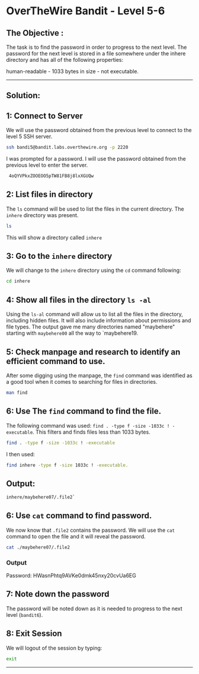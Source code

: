 # OverTheWire Bandit - Level 5-6

## The Objective :
The task is to find the password in order to progress to the next level. The password for the next level is stored in a file somewhere under the inhere directory and has all of the following properties:

human-readable -
1033 bytes in size -
not executable.

---

## Solution:

## 1: Connect to Server
We will use the password obtained from the previous level to connect to the level 5 SSH server.

```bash
ssh bandi5@bandit.labs.overthewire.org -p 2220
```

I was prompted for a password. I will use the password obtained from the previous level to enter the server.

```bash
 4oQYVPkxZOOEOO5pTW81FB8j8lxXGUQw
```

## 2: List files in directory
The `ls` command will be used to list the files in the current directory. The `inhere` directory was present.

```bash
ls
```
This will show a directory called `inhere`



## 3: Go to the `inhere` directory
We will change to the `inhere` directory using the `cd` command following:

```bash
cd inhere
```

## 4: Show all files in the directory `ls -al`
Using the `ls-al` command will allow us to list all the files in the directory, including hidden files. It will also include information about permissions and file types. The output gave me many directories named "maybehere" starting with `maybehere00` all the way to `maybehere19.




## 5: Check manpage and research to identify an efficient command to use. 
After some digging using the manpage, the `find` command was identified as a good tool when it comes to searching for files in directories.

```bash
man find
```

## 6: Use The `find` command to find the file.
The following command was used: `find . -type f -size -1033c ! -executable`. This filters and finds files less than 1033 bytes. 

```bash
find . -type f -size -1033c ! -executable
```
I then used:
```bash
find inhere -type f -size 1033c ! -executable.
```

## Output:
```bash
inhere/maybehere07/.file2`
```

## 6: Use `cat` command to find password. 
We now know that `.file2` contains the password. We will use the `cat` command to open the file and it will reveal the password.

```bash
cat ./maybehere07/.file2
```

### Output
Password: HWasnPhtq9AVKe0dmk45nxy20cvUa6EG

## 7: Note down the password 
The password will be noted down as it is needed to progress to the next level (`bandit6`).


## 8: Exit Session

We will logout of the session by typing:

```bash
exit
```
---
